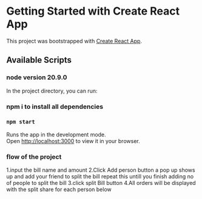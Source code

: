 # Getting Started with Create React App

This project was bootstrapped with [Create React App](https://github.com/facebook/create-react-app).

## Available Scripts

### node version 20.9.0
In the project directory, you can run:
### npm i to install all dependencies 

### `npm start`

Runs the app in the development mode.\
Open [http://localhost:3000](http://localhost:3000) to view it in your browser.

### flow of the project
1.input the bill name and amount
2.Click Add person button a pop up shows up and add your friend to split the bill repeat this untill you finish adding no of people to split the bill
3.click split Bill button 
4.All orders will be displayed with the split share for each person below 


